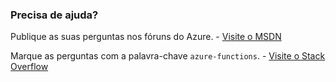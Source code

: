 ### Precisa de ajuda?

Publique as suas perguntas nos fóruns do Azure. - [Visite o MSDN](http://go.microsoft.com/fwlink/?LinkId=780719)

Marque as perguntas com a palavra-chave `azure-functions`. - [Visite o Stack Overflow](http://stackoverflow.com/questions/tagged/azure-functions)


<!--HONumber=Jun16_HO2-->


